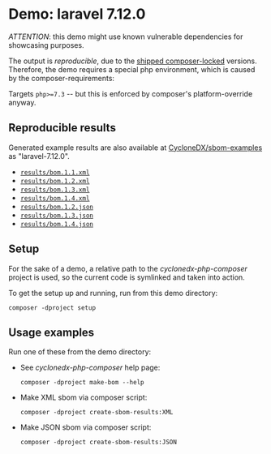 # Demo: laravel 7.12.0

*ATTENTION*: this demo might use known vulnerable dependencies for showcasing purposes.

The output is *reproducible*, due to the [shipped composer-locked](project/composer.lock) versions.  
Therefore, the demo requires a special php environment, which is caused by the composer-requirements:

Targets `php>=7.3` -- but this is enforced by composer's platform-override anyway.

## Reproducible results

Generated example results are also available at
[CycloneDX/sbom-examples](https://github.com/CycloneDX/sbom-examples/)
as "laravel-7.12.0".

* [`results/bom.1.1.xml`](results/bom.1.1.xml)
* [`results/bom.1.2.xml`](results/bom.1.2.xml)
* [`results/bom.1.3.xml`](results/bom.1.3.xml)
* [`results/bom.1.4.xml`](results/bom.1.4.xml)
* [`results/bom.1.2.json`](results/bom.1.2.json)
* [`results/bom.1.3.json`](results/bom.1.3.json)
* [`results/bom.1.4.json`](results/bom.1.4.json)

## Setup

For the sake of a demo, a relative path to the *cyclonedx-php-composer* project is used,
so the current code is symlinked and taken into action.

To get the setup up and running, run from this demo directory:

```shell
composer -dproject setup
```

## Usage examples

Run one of these from the demo directory:

* See *cyclonedx-php-composer* help page:

  ```shell
  composer -dproject make-bom --help 
  ```

* Make XML sbom via composer script:

  ```shell
  composer -dproject create-sbom-results:XML
  ```

* Make JSON sbom via composer script:

  ```shell
  composer -dproject create-sbom-results:JSON
  ```
